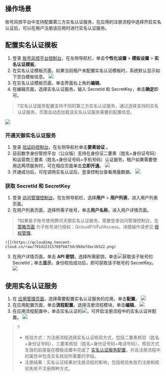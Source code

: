 ## 操作场景
账号风控平台中支持配置第三方实名认证服务，在应用的注册流程中选择开启实名认证后，可以在用户注册该应用时进行实名认证服务。


## 配置实名认证模板[](id:RZ)
1. 登录 [账号风控平台控制台](https://console.cloud.tencent.com/ciam)，在左侧导航栏，单击**个性化设置** > **模板设置** > **实名认证模板**。
2. 在实名认证模板页面，如果当前租户未配置实名认证模板时，系统默认显示如下空白模板信息。
![](https://qcloudimg.tencent-cloud.cn/raw/500537087796795ee3197e117bdee6ff.png)
3. 在实名认证模板页面，单击界面右上角的**编辑**。
4. 在编辑页面，选择实名认证服务，输入 SecretId 和 SecretKey，单击**确定**即可。
>?实名认证服务配置支持不同的第三方实名认证服务，通过选择支持的实名认证服务，页面会动态加载该实名认证服务需要的配置信息。
>
![](https://qcloudimg.tencent-cloud.cn/raw/f4a767acf7a225a3fd35541d6ba17a96.png)

### 开通天御实名认证服务
1. 登录 [验证码控制台](https://console.cloud.tencent.com/captcha/factorverify)，在左侧导航栏单击**要素验证** 。
2.  目前数字身份管控平台（公众版）支持在身份证二要素（姓名+身份证号码）和运营商三要素（姓名+身份证号码+手机号码）认证服务，租户如果需要使用这两项服务时，可在相应页面单击**立即开通**。
![](https://qcloudimg.tencent-cloud.cn/raw/959ec10d1009119a4f59a21cdb5236c1.png)
2. 开通成功后，可在调用实名认证后，登录控制台查看用量数据。
![](https://qcloudimg.tencent-cloud.cn/raw/b33befaa8d84abd5e3de3d974b9c197e.png)


### 获取 SecretId 和 SecretKey
1. 登录 [访问管理控制台](https://console.cloud.tencent.com/cam/overview)，在左侧导航栏，选择**用户** > **用户列表**，进入用户列表页面。
2. 在用户列表页面，选择所需子账号，单击**用户名称**，进入用户详情页面。
>?如果是⼦账号使用腾讯天御实名认证服务，需要登录访问管理控制台，在 [策略页面](https://console.cloud.tencent.com/cam/policy) 为子账号进⾏授权：QcloudFIVFullAccess。详细操作请参见 [授权管理](https://cloud.tencent.com/document/product/598/10602)。
>
	![](https://qcloudimg.tencent-cloud.cn/raw/791d22315769fb873dc9b8afdac1b522.png)
3. 在用户详情页面，单击 **API 密钥**，选择所需密钥，单击![](https://qcloudimg.tencent-cloud.cn/raw/0aa6ed67999bf503415c391177264941.png)获取该子账号的 SecretId；单击**显示**，身份校验成功后，即可获取该子账号的 SecretKey。
 ![](https://qcloudimg.tencent-cloud.cn/raw/2b45843dfc5a3785843827952accfb8d.png)


## 使用实名认证服务
1. 在 [应用管理页面](https://console.cloud.tencent.com/ciam/app-management)，选择需要配置实名认证服务的应用，单击**配置**。
![](https://qcloudimg.tencent-cloud.cn/raw/320aa6488f307b800e2e27e7567c900e.png)
2. 在应用配置页面，单击**流程配置**，选择注册流程模块，单击**编辑**。
![](https://qcloudimg.tencent-cloud.cn/raw/6ac09270ff0c6980cf7cbec63e48b71e.png)
3. 在应用流程配置中，单击实名认证的![](https://qcloudimg.tencent-cloud.cn/raw/fab3fa452b91277eb4bdac0b484179c1.png)，可开启注册流程中的实名认证并配置。
![](https://qcloudimg.tencent-cloud.cn/raw/6b14caaef392444871cd6ee6a2043792.png)
>?
>- 核验方式：为注册流程选择实名认证核验方式，包括二要素核验（姓名+身份证号码）、三要素核验（姓名+身份证号码+电话号码）。核验方式生效的前提是在模板设置中完成了 [实名认证服务配置](#RZ)，并且注册流程中的属性中包含实名核验所需要的字段。
>- 注册结果：实名认证结果对注册流程的影响，包括核验失败仍注册和核验失败不注册两种方式。
